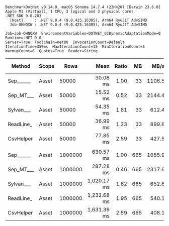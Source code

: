 ```

BenchmarkDotNet v0.14.0, macOS Sonoma 14.7.4 (23H420) [Darwin 23.6.0]
Apple M1 (Virtual), 1 CPU, 3 logical and 3 physical cores
.NET SDK 9.0.203
  [Host]     : .NET 9.0.4 (9.0.425.16305), Arm64 RyuJIT AdvSIMD
  Job-OHNQXW : .NET 9.0.4 (9.0.425.16305), Arm64 RyuJIT AdvSIMD

Job=Job-OHNQXW  EnvironmentVariables=DOTNET_GCDynamicAdaptationMode=0  Runtime=.NET 9.0  
Server=True  Toolchain=net90  InvocationCount=Default  
IterationTime=350ms  MaxIterationCount=15  MinIterationCount=5  
WarmupCount=6  Quotes=True  Reader=String  

```
| Method    | Scope | Rows    | Mean        | Ratio | MB  | MB/s   | ns/row | Allocated  | Alloc Ratio |
|---------- |------ |-------- |------------:|------:|----:|-------:|-------:|-----------:|------------:|
| Sep______ | Asset | 50000   |    30.08 ms |  1.00 |  33 | 1106.5 |  601.6 |   13.48 MB |        1.00 |
| Sep_MT___ | Asset | 50000   |    15.52 ms |  0.52 |  33 | 2144.4 |  310.4 |   13.52 MB |        1.00 |
| Sylvan___ | Asset | 50000   |    54.35 ms |  1.81 |  33 |  612.4 | 1086.9 |   13.63 MB |        1.01 |
| ReadLine_ | Asset | 50000   |    36.99 ms |  1.23 |  33 |  899.8 |  739.8 |  119.44 MB |        8.86 |
| CsvHelper | Asset | 50000   |    77.85 ms |  2.59 |  33 |  427.5 | 1556.9 |   13.64 MB |        1.01 |
|           |       |         |             |       |     |        |        |            |             |
| Sep______ | Asset | 1000000 |   630.57 ms |  1.00 | 665 | 1055.9 |  630.6 |  260.41 MB |        1.00 |
| Sep_MT___ | Asset | 1000000 |   287.28 ms |  0.46 | 665 | 2317.6 |  287.3 |  260.89 MB |        1.00 |
| Sylvan___ | Asset | 1000000 | 1,020.17 ms |  1.62 | 665 |  652.6 | 1020.2 |  260.57 MB |        1.00 |
| ReadLine_ | Asset | 1000000 | 1,232.68 ms |  1.95 | 665 |  540.1 | 1232.7 | 2385.07 MB |        9.16 |
| CsvHelper | Asset | 1000000 | 1,631.39 ms |  2.59 | 665 |  408.1 | 1631.4 |  260.58 MB |        1.00 |
